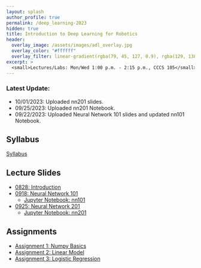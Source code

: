 ```yaml
---
layout: splash
author_profile: true
permalink: /deep_learning-2023
hidden: true
title: Introduction to Deep Learning for Robotics
header:
  overlay_image: /assets/images/adl_overlay.jpg
  overlay_color: "#ffffff"
  overlay_filter: linear-gradient(rgba(79, 45, 127, 0.9), rgba(129, 138, 143, 0.5))
excerpt: >
  <small>Lectures/Labs: Mon/Wed 1:00 p.m. - 2:15 p.m., CCCS 105</small>
---
```

### Latest Update: 
- 10/01/2023: Uploaded nn201 slides.
- 09/25/2023: Uploaded nn201 Notebook.
- 09/22/2023: Uploaded Neural Network 101 slides and updated nn101 Notebook.

## Syllabus
[Syllabus](/_docs/deep_learning-2023/syllabus.pdf)

## Lecture Slides
- [0828: Introduction](/_docs/deep_learning-2023/0828/intro.pdf)
- [0918: Neural Network 101](/_docs/deep_learning-2023/0918/nn101.pdf)
    - [Jupyter Notebook: nn101](/_docs/deep_learning-2023/0918/nn101_ipynb.zip)
- [0925: Neural Network 201](/_docs/deep_learning-2023/0925/nn201.pdf)
    - [Jupyter Notebook: nn201](/_docs/deep_learning-2023/0925/nn201.zip)

## Assignments
- [Assignment 1: Numpy Basics](https://classroom.github.com/a/ZHpTNrDe)
- [Assignment 2: Linear Model](https://classroom.github.com/a/J9GnTCNI)
- [Assignment 3: Logistic Regression](https://classroom.github.com/a/yrK6yOMu)

